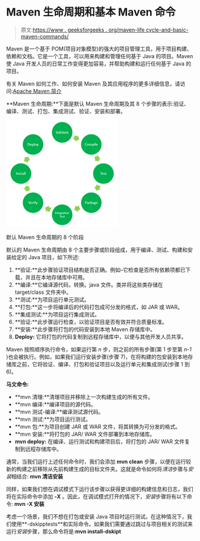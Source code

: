 # Maven 生命周期和基本 Maven 命令

> 原文:[https://www . geeksforgeeks . org/maven-life cycle-and-basic-maven-commands/](https://www.geeksforgeeks.org/maven-lifecycle-and-basic-maven-commands/)

Maven 是一个基于 POM(项目对象模型)的强大的项目管理工具，用于项目构建、依赖和文档。它是一个工具，可以用来构建和管理任何基于 Java 的项目。Maven 使 Java 开发人员的日常工作变得更加容易，并帮助构建和运行任何基于 Java 的项目。

有关 Maven 如何工作、如何安装 Maven 及其应用程序的更多详细信息，请访问:[Apache Maven 简介](https://www.geeksforgeeks.org/introduction-apache-maven-build-automation-tool-java-projects/)

**Maven 生命周期:**下面是默认 Maven 生命周期及其 8 个步骤的表示:验证、编译、测试、打包、集成测试、验证、安装和部署。

![](img/808f72c8a8f1b2585e070a942a74f187.png)

默认 Maven 生命周期的 8 个阶段

默认的 Maven 生命周期由 8 个主要步骤或阶段组成，用于编译、测试、构建和安装给定的 Java 项目，如下所述:

1.  **验证:**此步骤验证项目结构是否正确。例如–它检查是否所有依赖项都已下载，并且在本地存储库中可用。
2.  **编译:**它编译源代码，转换。java 文件。类并将这些类存储在 target/class 文件夹中。
3.  **测试:**为项目运行单元测试。
4.  **打包:**这一步将编译后的代码打包成可分发的格式，如 JAR 或 WAR。
5.  **集成测试:**为项目运行集成测试。
6.  **验证:**此步骤运行检查，以验证项目是否有效并符合质量标准。
7.  **安装:**此步骤将打包的代码安装到本地 Maven 存储库中。
8.  **Deploy:** 它将打包的代码复制到远程存储库中，以便与其他开发人员共享。

Maven 按照顺序执行命令，如果运行第 *n* 步，则之前的所有步骤(第 1 步至第 *n-1* )也会被执行。例如，如果我们运行安装步骤(步骤 7)，在将构建的包安装到本地存储库之前，它将验证、编译、打包和验证项目以及运行单元和集成测试(步骤 1 到 6)。

**马文命令:**

*   **mvn 清理:**清理项目并移除上一次构建生成的所有文件。
*   **mvn 编译:**编译项目的源代码。
*   **mvn 测试-编译:**编译测试源代码。
*   **mvn 测试:**为项目运行测试。
*   **mvn 包:**为项目创建 JAR 或 WAR 文件，将其转换为可分发的格式。
*   **mvn 安装:**将打包的 JAR/ WAR 文件部署到本地存储库。
*   **mvn deploy:** 在编译、运行测试和构建项目后，将打包的 JAR/ WAR 文件复制到远程存储库中。

通常，当我们运行上述任何命令时，我们会添加 **mvn clean** 步骤，以便在运行较新的构建之前移除从先前构建生成的目标文件夹。这就是命令如何将*清洁*步骤与*安装*相结合: **mvn 清洁安装**

同样，如果我们想在调试模式下运行该步骤以获得更详细的构建信息和日志，我们将在实际命令中添加 **-X** 。因此，在调试模式打开的情况下，*安装*步骤将有以下命令: **mvn -X 安装**

考虑一个场景，我们不想在打包或安装 Java 项目时运行测试。在这种情况下，我们使用**-dskipptests**和实际命令。如果我们需要通过跳过与项目相关的测试来运行*安装*步骤，那么命令将是:**mvn install-dskipt**